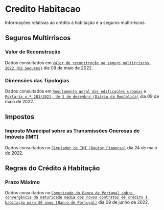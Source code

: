 # Credito Habitacao
Informações relativas ao crédito à habitação e a seguros multirriscos.


## Seguros Multirriscos

### Valor de Reconstrução
Dados consultados em [`Valor de reconstrução no seguro multirriscos 2022 (R2 Seguros)`](https://r2seguros.pt/blog/valordereconstrucaonoseguromultirriscos2022/) dia 08 de maio de 2022.

### Dimensões das Tipologias
Dados consultados em [`Regulamento geral das edificações urbanas`](http://www.oasrn.org/pdf_upload/rgeu.pdf) e [`Portaria n.º 281/2021, de 3 de dezembro (Diário da República)`](https://files.dre.pt/1s/2021/12/23400/0005100063.pdf) dia 09 de maio de 2022.

## Impostos

### Imposto Municipal sobre as Transmissões Onerosas de Imóveis (IMT)
Dados consultados no [`Simulador de IMT (Doutor Finanças)`](https://www.doutorfinancas.pt/simulador-imt/) dia 24 de maio de 2022.

## Regras do Crédito à Habitação

### Prazo Máximo
Dados consultados no [`Comunicado do Banco de Portugal sobre convergência da maturidade média dos novos contratos de crédito à habitação para 30 anos (Banco de Portugal)`](https://www.bportugal.pt/comunicado/comunicado-do-banco-de-portugal-sobre-convergencia-da-maturidade-media-dos-novos-0/) dia 09 de junho de 2022.